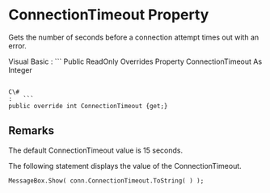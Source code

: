 <!-- loio3c11853b6c5f1014b097edc6c19c3f82 -->

# ConnectionTimeout Property

Gets the number of seconds before a connection attempt times out with an error.



Visual Basic
:   ```
Public ReadOnly Overrides Property ConnectionTimeout As Integer
```

C\#
:   ```
public override int ConnectionTimeout {get;}
```



## Remarks

The default ConnectionTimeout value is 15 seconds.



The following statement displays the value of the ConnectionTimeout.

```
MessageBox.Show( conn.ConnectionTimeout.ToString( ) );
```


